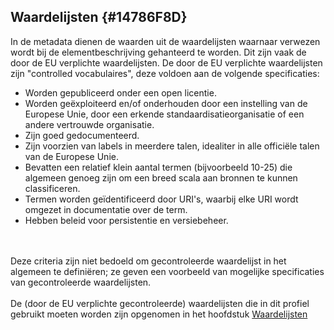 ## Waardelijsten {#14786F8D}
In de metadata dienen de waarden uit de waardelijsten waarnaar verwezen wordt bij de elementbeschrijving gehanteerd te worden. Dit zijn vaak de door de EU verplichte waardelijsten. 
De door de EU verplichte waardelijsten zijn "controlled vocabulaires", deze voldoen aan de volgende specificaties:

- Worden gepubliceerd onder een open licentie.
- Worden geëxploiteerd en/of onderhouden door een instelling van de Europese Unie, door een erkende standaardisatieorganisatie of een andere vertrouwde organisatie.
- Zijn goed gedocumenteerd.
- Zijn voorzien van labels in meerdere talen, idealiter in alle officiële talen van de Europese Unie.
- Bevatten een relatief klein aantal termen (bijvoorbeeld 10-25) die algemeen genoeg zijn om een breed scala aan bronnen te kunnen classificeren.
- Termen worden geïdentificeerd door URI's, waarbij elke URI wordt omgezet in documentatie over de term.
- Hebben beleid voor persistentie en versiebeheer.
<br/>
<br/>
Deze criteria zijn niet bedoeld om gecontroleerde waardelijst in het algemeen te definiëren; ze geven een voorbeeld van mogelijke specificaties van gecontroleerde waardelijsten.
<br/>
<br/>
De (door de EU verplichte gecontroleerde) waardelijsten die in dit profiel gebruikt moeten worden zijn opgenomen in het hoofdstuk <a href='https://docs.geostandaarden.nl/dcat/dcat-ap-nl30/#6952D3B2' target='_blank'>Waardelijsten</a>
